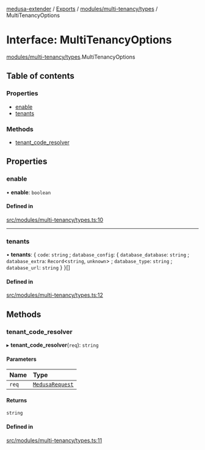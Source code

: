 [medusa-extender](../README.md) / [Exports](../modules.md) / [modules/multi-tenancy/types](../modules/modules_multi_tenancy_types.md) / MultiTenancyOptions

# Interface: MultiTenancyOptions

[modules/multi-tenancy/types](../modules/modules_multi_tenancy_types.md).MultiTenancyOptions

## Table of contents

### Properties

- [enable](modules_multi_tenancy_types.MultiTenancyOptions.md#enable)
- [tenants](modules_multi_tenancy_types.MultiTenancyOptions.md#tenants)

### Methods

- [tenant\_code\_resolver](modules_multi_tenancy_types.MultiTenancyOptions.md#tenant_code_resolver)

## Properties

### enable

• **enable**: `boolean`

#### Defined in

[src/modules/multi-tenancy/types.ts:10](https://github.com/adrien2p/medusa-extender/blob/818952d/src/modules/multi-tenancy/types.ts#L10)

___

### tenants

• **tenants**: { `code`: `string` ; `database_config`: { `database_database`: `string` ; `database_extra`: `Record`<`string`, `unknown`\> ; `database_type`: `string` ; `database_url`: `string`  }  }[]

#### Defined in

[src/modules/multi-tenancy/types.ts:12](https://github.com/adrien2p/medusa-extender/blob/818952d/src/modules/multi-tenancy/types.ts#L12)

## Methods

### tenant\_code\_resolver

▸ **tenant_code_resolver**(`req`): `string`

#### Parameters

| Name | Type |
| :------ | :------ |
| `req` | [`MedusaRequest`](../modules/core_types.md#medusarequest) |

#### Returns

`string`

#### Defined in

[src/modules/multi-tenancy/types.ts:11](https://github.com/adrien2p/medusa-extender/blob/818952d/src/modules/multi-tenancy/types.ts#L11)

